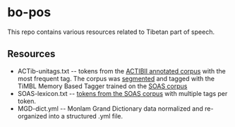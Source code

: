 # bo-pos
This repo contains various resources related to Tibetan part of speech.

## Resources
* ACTib-unitags.txt -- tokens from the [ACTIBII annotated corpus](https://zenodo.org/record/822537#.Wq6b35NuZ24) with the most frequent tag. The corpus was [segmented](https://zenodo.org/record/823707#.Wq6ckJNuZ24) and tagged with the TiMBL Memory Based Tagger trained on the [SOAS corpus](https://zenodo.org/record/574878#.Wq6c7ZNuZ24)
* SOAS-lexicon.txt -- [tokens from the SOAS corpus](https://zenodo.org/record/574876#.Wq6eDZNuZ24) with multiple tags per token.
* MGD-dict.yml -- Monlam Grand Dictionary data normalized and re-organized into a structured .yml file.
